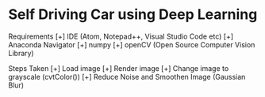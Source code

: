 # Self Driving Car using Deep Learning

Requirements
[+] IDE (Atom, Notepad++, Visual Studio Code etc)
[+] Anaconda Navigator
[+] numpy
[+] openCV (Open Source Computer Vision Library)


Steps Taken
[+] Load image
[+] Render image
[+] Change image to grayscale (cvtColor())
[+] Reduce Noise and Smoothen Image (Gaussian Blur)
